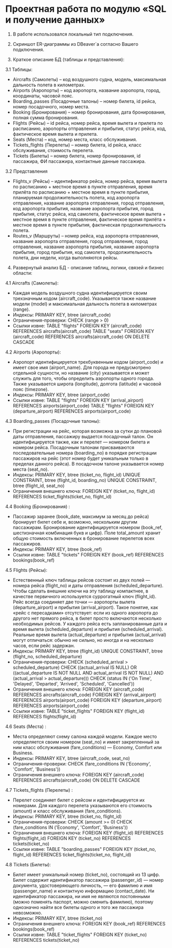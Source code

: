# Проектная работа по модулю «SQL и получение данных»

1.	В работе использовался локальный тип подключения.

 
2.	Скриншот ER-диаграммы из DBeaver`a согласно Вашего подключения.

 
3.	Краткое описание БД (таблицы и представления):

  
3.1	Таблицы:

- Aircrafts (Самолеты) –  код воздушного судна, модель, максимальная дальность полета в километрах. 
- Airports (Аэропорты) – код аэропорта, название аэропорта, город, координаты, часовой пояс.
- Boarding_passes (Посадочные талоны) – номер билета, id рейса, номер посадочного,  номер места.
- Booking (Бронирования) – номер бронирования, дата бронирования, полная сумма бронирования.
- Flights (Рейсы) – id рейса, номер рейса, время вылета и прилета по расписанию, аэропорты отправления и прибытия, статус рейса, код, фактическое время вылета и прилета.
- Seats (Места) – код, номер места, класс обслуживания.
- Tickets_flights (Перелеты) – номер билета, id рейса, класс обслуживания, стоимость перелета.
- Tickets (Билеты) – номер билета, номер бронирования, id пассажира, ФИ пассажира, контактные данные пассажира.

3.2	Представления

- Flights_v (Рейсы) – идентификатор рейса, номер рейса, время вылета по расписанию + местное время в пункте отправления, время прилёта по расписанию +  местное время в пункте прибытия, планируемая продолжительность полета, код аэропорта отправления, название аэропорта отправления, город отправления, код аэропорта прибытия, название аэропорта прибытия, город прибытия, статус рейса, код самолета, фактическое время вылета + местное время в пункте отправления, фактическое время прилёта + местное время в пункте прибытия, фактическая продолжительность полета.
- Routes_v (Маршруты) –  номер рейса, код аэропорта отправления, название аэропорта отправления, город отправления, город отправления, название аэропорта прибытия, название аэропорта прибытия, город прибытия, код самолета, продолжительность полета, дни недели, когда выполняются рейсы.

4.	Развернутый анализ БД - описание таблиц, логики, связей и бизнес области:

4.1	Aircrafts (Самолеты):

- Каждая модель воздушного судна идентифицируется своим трехзначным кодом (aircraft_code). Указывается также название модели (model) и максимальная дальность полета в километрах (range).
- Индексы: PRIMARY KEY, btree (aircraft_code)
- Ограничения-проверки: CHECK (range > 0)
- Ссылки извне:  TABLE "flights" FOREIGN KEY (aircraft_code)  REFERENCES aircrafts(aircraft_code) TABLE "seats" FOREIGN KEY (aircraft_code) REFERENCES aircrafts(aircraft_code) ON DELETE CASCADE

4.2	Airports (Аэропорты): 

- Аэропорт идентифицируется трехбуквенным кодом (airport_code) и имеет свое имя (airport_name). Для города не предусмотрено отдельной сущности, но название (city) указывается и может служить для того, чтобы определить аэропорты одного города. Также указывается широта (longitude), долгота (latitude) и часовой пояс (timezone).
- Индексы: PRIMARY KEY, btree (airport_code) 
- Ссылки извне: TABLE "flights" FOREIGN KEY (arrival_airport) REFERENCES airports(airport_code) TABLE "flights" FOREIGN KEY (departure_airport) REFERENCES airports(airport_code)

4.3	Boarding_passes (Посадочные талоны): 

- При регистрации на рейс, которая возможна за сутки до плановой даты отправления, пассажиру выдается посадочный талон. Он идентифицируется также, как и перелет — номером билета и номером рейса. Посадочным талонам присваиваются последовательные номера (boarding_no) в порядке регистрации пассажиров на рейс (этот номер будет уникальным только в пределах данного рейса). В посадочном талоне указывается номер места (seat_no).
- Индексы: PRIMARY KEY, btree (ticket_no, flight_id) UNIQUE CONSTRAINT, btree (flight_id, boarding_no) UNIQUE CONSTRAINT, btree (flight_id, seat_no) 
- Ограничения внешнего ключа: FOREIGN KEY (ticket_no, flight_id) REFERENCES ticket_flights(ticket_no, flight_id)

4.4	Booking (Бронирования) :

- Пассажир заранее (book_date, максимум за месяц до рейса) бронирует билет себе и, возможно, нескольким другим пассажирам. Бронирование идентифицируется номером (book_ref, шестизначная комбинация букв и цифр). Поле total_amount хранит общую стоимость включенных в бронирование перелетов всех пассажиров.
- Индексы: PRIMARY KEY, btree (book_ref) 
- Ссылки извне: TABLE "tickets" FOREIGN KEY (book_ref) REFERENCES bookings(book_ref)

4.5	Flights (Рейсы):

- Естественный ключ таблицы рейсов состоит из двух полей — номера рейса (flight_no) и даты отправления (scheduled_departure). Чтобы сделать внешние ключи на эту таблицу компактнее, в качестве первичного используется суррогатный ключ (flight_id). Рейс всегда соединяет две точки — аэропорты вылета (departure_airport) и прибытия (arrival_airport). Такое понятие, как «рейс с пересадками» отсутствует: если из одного аэропорта до другого нет прямого рейса, в билет просто включаются несколько необходимых рейсов. У каждого рейса есть запланированные дата и время вылета (scheduled_departure) и прибытия (scheduled_arrival). Реальные время вылета (actual_departure) и прибытия (actual_arrival) могут отличаться: обычно не сильно, но иногда и на несколько часов, если рейс задержан.
- Индексы: PRIMARY KEY, btree (flight_id) UNIQUE CONSTRAINT, btree (flight_no, scheduled_departure) 
- Ограничения-проверки: CHECK (scheduled_arrival > scheduled_departure) CHECK ((actual_arrival IS NULL) OR ((actual_departure IS NOT NULL AND actual_arrival IS NOT NULL) AND (actual_arrival > actual_departure))) CHECK (status IN ('On Time', 'Delayed', 'Departed', 'Arrived', 'Scheduled', 'Cancelled')) 
- Ограничения внешнего ключа: FOREIGN KEY (aircraft_code) REFERENCES aircrafts(aircraft_code) FOREIGN KEY (arrival_airport) REFERENCES airports(airport_code) FOREIGN KEY (departure_airport) REFERENCES airports(airport_code) 
- Ссылки извне: TABLE "ticket_flights" FOREIGN KEY (flight_id) REFERENCES flights(flight_id)

4.6	Seats (Места) :

- Места определяют схему салона каждой модели. Каждое место определяется своим номером (seat_no) и имеет закрепленный за ним класс обслуживания (fare_conditions) — Economy, Comfort или Business.
- Индексы: PRIMARY KEY, btree (aircraft_code, seat_no) 
- Ограничения-проверки: CHECK (fare_conditions IN ('Economy', 'Comfort', 'Business')) 
- Ограничения внешнего ключа: FOREIGN KEY (aircraft_code) REFERENCES aircrafts(aircraft_code) ON DELETE CASCADE

4.7	Tickets_flights (Перелеты) :

- Перелет соединяет билет с рейсом и идентифицируется их номерами. Для каждого перелета указываются его стоимость (amount) и класс обслуживания (fare_conditions).
- Индексы: PRIMARY KEY, btree (ticket_no, flight_id) 
- Ограничения-проверки: CHECK (amount >= 0) CHECK (fare_conditions IN ('Economy', 'Comfort', 'Business')) 
- Ограничения внешнего ключа: FOREIGN KEY (flight_id) REFERENCES flights(flight_id) FOREIGN KEY (ticket_no) REFERENCES tickets(ticket_no) 
- Ссылки извне: TABLE "boarding_passes" FOREIGN KEY (ticket_no, flight_id) REFERENCES ticket_flights(ticket_no, flight_id)

4.8	Tickets (Билеты):

- Билет имеет уникальный номер (ticket_no), состоящий из 13 цифр. Билет содержит идентификатор пассажира (passenger_id) — номер документа, удостоверяющего личность, — его фамилию и имя (passenger_name) и контактную информацию (contact_date). Ни идентификатор пассажира, ни имя не являются постоянными (можно поменять паспорт, можно сменить фамилию), поэтому однозначно найти все билеты одного и того же пассажира невозможно.
- Индексы: PRIMARY KEY, btree (ticket_no) 
- Ограничения внешнего ключа: FOREIGN KEY (book_ref) REFERENCES bookings(book_ref) 
- Ссылки извне: TABLE "ticket_flights" FOREIGN KEY (ticket_no) REFERENCES tickets(ticket_no)
